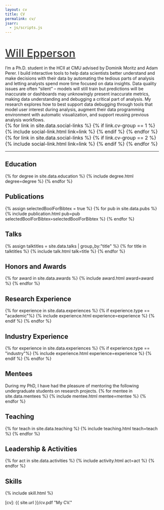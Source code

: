 ```yaml
---
layout: cv
title: CV
permalink: cv/
jsarr:
  - js/scripts.js
---
```


<!-- <div>
	<a href="{{ site.url }}"> <img class="title-logo" src="/images/share.png"> </a>
</div> -->

<h1><a style="color: #313131; font-weight: 500; font-size: 1.25em" href="https://www.willepperson.com">Will Epperson</a></h1>

<!-- <span class="cv-subtitle">
</span> -->

<span class="cv-max-width">
I’m a Ph.D. student in the HCII at CMU advised by Dominik Moritz and Adam Perer.
</span>

<span class="cv-max-width">
I build interactive tools to help data scientists better understand and make decisions with their data by automating the tedious parts of analysis and letting analysts spend more time focused on data insights. Data quality issues are often “silent” – models will still train but predictions will be inaccurate or dashboards may unknowingly present inaccurate metrics, making data understanding and debugging a critical part of analysis. My research explores how to best support data debugging through tools that model user interest during analysis, augment their data programming environment with automatic visualization, and support reusing previous analysis workflows. 
</span>

<div class="cv-image-links-wrapper" style="font-size: 16px; padding-bottom: 0;">
	<div class="cv-image-links">
		{% for link in site.data.social-links %}
			{% if link.cv-group == 1 %}
				{% include social-link.html link=link %}
			{% endif %}
		{% endfor %}
	</div>
	<div class="cv-image-links">
		{% for link in site.data.social-links %}
			{% if link.cv-group == 2 %}
				{% include social-link.html link=link %}
			{% endif %}
		{% endfor %}
	</div>
</div>

---

## Education
{% for degree in site.data.education %}
{% include degree.html degree=degree %}
{% endfor %}

## Publications
{% assign selectedBoolForBibtex = true %}
{% for pub in site.data.pubs %}
{% include publication.html pub=pub selectedBoolForBibtex=selectedBoolForBibtex %}
{% endfor %}

## Talks
{% assign talktitles = site.data.talks | group_by:"title" %}
{% for title in talktitles %}
{% include talk.html talk=title %}
{% endfor %}

## Honors and Awards
{% for award in site.data.awards %}
{% include award.html award=award %}
{% endfor %}

## Research Experience
{% for experience in site.data.experiences %}
{% if experience.type == "academic"%}
{% include experience.html experience=experience %}
{% endif %}
{% endfor %}

## Industry Experience
{% for experience in site.data.experiences %}
{% if experience.type == "industry"%}
{% include experience.html experience=experience %}
{% endif %}
{% endfor %}

## Mentees
<span class="cv-max-width">
During my PhD, I have had the pleasure of mentoring the following undergraduate students on research projects.
</span>
{% for mentee in site.data.mentees %}
{% include mentee.html mentee=mentee %}
{% endfor %}

## Teaching
{% for teach in site.data.teaching %}
{% include teaching.html teach=teach %}
{% endfor %}

## Leadership & Activities
{% for act in site.data.activities %}
{% include activity.html act=act %}
{% endfor %}

<!-- ## Sample Projects

{% for project in site.data.projects %}
{% include project.html project=project %}
{% endfor %} 

-->

## Skills
{% include skill.html %}

[cv]: {{ site.url }}/cv.pdf "My CV."
